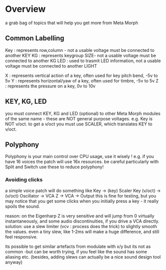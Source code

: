 # Overview 
a grab bag of topics that will help you get more from Meta Morph


## Common Labelling

Key : represents row,column - not a usable voltage must be connected to another KEY
KG : represents keygroup SIZE- not a usable voltage must be connected to another KG
LED : used to trasmit LED information, not a usable voltage must be connected to another LIGHT

X : represents vertical action of a key, often used for key pitch bend, -5v to 5v
Y : represents horizontal/yaw of a key, often used for timbre, -5v to 5v
Z : represents the pressure on a key, 0v to 10v

## KEY, KG, LED

you must connect KEY, KG and LED (optional) to other Meta Morph modules of the same name - these are NOT general purpose voltages.
e.g. Key is NOT v/oct. to get a v/oct you must use SCALER, which translates KEY to v/oct.

## Polyphony
Polyphony is your main control over CPU usage, use it wisely !
e.g. if you have 16 voices the patch will use 16x resources.
be careful particularly with Split and Switch use these to reduce polyphony!


### Avoiding clicks

a simple voice patch will do something like
Key -> (key) Scaler Key (v/oct) -> (v/oct) Oscillator -> VCA 
Z -> VCA -> Output
this is fine for testing, but you may notice that you get some clicks when you initially press a key - it really spoils the sound.

reason: on the Eigenharp Z is very sensitive and will jump from 0 virtually instantaneously, and some audio discontinuities, if you drive a VCA directly.
solution: use a slew limiter (vcv : process does the trick) to slightly smooth the values.
even a tiny slew, like 1-2ms will make a huge difference, and still feel responsive.

its possible to get similar artefacts from modulate with x/y but its not as common -but can be worth trying, if you feel like the sound has some aliasing etc.
(besides, adding slews can actually be a nice sound design tool anyway)